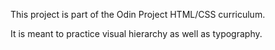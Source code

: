 This project is part of the Odin Project HTML/CSS curriculum.

It is meant to practice visual hierarchy as well as typography.
